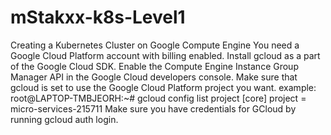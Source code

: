 # mStakxx-k8s-Level1
Creating a Kubernetes Cluster on Google Compute Engine
You need a Google Cloud Platform account with billing enabled.
Install gcloud as a part of the Google Cloud SDK.
Enable the Compute Engine Instance Group Manager API in the Google Cloud developers console.
Make sure that gcloud is set to use the Google Cloud Platform project you want. 
example: root@LAPTOP-TMBJEORH:~# gcloud config list project
[core]
project = micro-services-215711
Make sure you have credentials for GCloud by running gcloud auth login.
